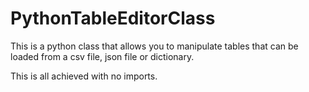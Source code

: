 # PythonTableEditorClass

This is a python class that allows you to manipulate tables that can be loaded from a csv file, json file or dictionary.

This is all achieved with no imports.
